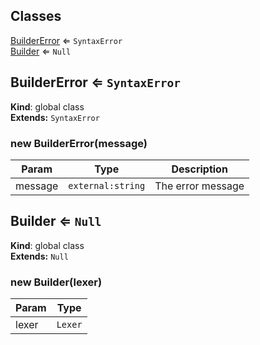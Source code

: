## Classes

<dl>
<dt><a href="#BuilderError">BuilderError</a> ⇐ <code>SyntaxError</code></dt>
<dd></dd>
<dt><a href="#Builder">Builder</a> ⇐ <code>Null</code></dt>
<dd></dd>
</dl>

<a name="BuilderError"></a>

## BuilderError ⇐ <code>SyntaxError</code>
**Kind**: global class  
**Extends:** <code>SyntaxError</code>  
<a name="new_BuilderError_new"></a>

### new BuilderError(message)

| Param | Type | Description |
| --- | --- | --- |
| message | <code>external:string</code> | The error message |

<a name="Builder"></a>

## Builder ⇐ <code>Null</code>
**Kind**: global class  
**Extends:** <code>Null</code>  
<a name="new_Builder_new"></a>

### new Builder(lexer)

| Param | Type |
| --- | --- |
| lexer | <code>Lexer</code> | 

